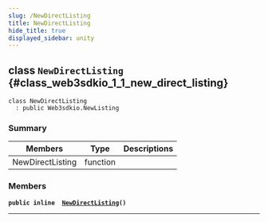 ```yaml
---
slug: /NewDirectListing
title: NewDirectListing
hide_title: true
displayed_sidebar: unity
---
```


## class `NewDirectListing` {#class_web3sdkio_1_1_new_direct_listing}

```
class NewDirectListing
  : public Web3sdkio.NewListing
```

### Summary

| Members | Type | Descriptions |
| ------- | ---- | ------------ |
| NewDirectListing | function |  |

### Members

**`public inline  `[`NewDirectListing`](#class_web3sdkio_1_1_new_direct_listing_1acd05184a2ce7a5b5437cba4841ef6ad6)`()`**

---

